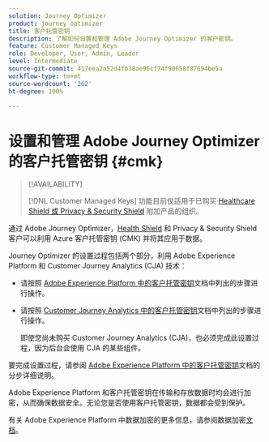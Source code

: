 ```yaml
---
solution: Journey Optimizer
product: journey optimizer
title: 客户托管密钥
description: 了解如何设置和管理 Adobe Journey Optimizer 的客户密钥。
feature: Customer Managed Keys
role: Developer, User, Admin, Leader
level: Intermediate
source-git-commit: 417eea2a52d4fb38ae96cf74f90658f87694be5a
workflow-type: tm+mt
source-wordcount: '262'
ht-degree: 100%

---
```


# 设置和管理 Adobe Journey Optimizer 的客户托管密钥 {#cmk}

>[!AVAILABILITY]
>
>[!DNL Customer Managed Keys] 功能目前仅适用于已购买 [Healthcare Shield 或 Privacy &amp; Security Shield](https://experienceleague.adobe.com/docs/events/customer-data-management-voices-recordings/governance/healthcare-shield.html?lang=zh-Hans) 附加产品的组织。

通过 Adobe Journey Optimizer，[Health Shield](https://www.adobe.com/cn/trust/compliance/hipaa-ready.html) 和 Privacy &amp; Security Shield 客户可以利用 Azure 客户托管密钥 (CMK) 并将其应用于数据。

Journey Optimizer 的设置过程包括两个部分，利用 Adobe Experience Platform 和 Customer Journey Analytics (CJA) 技术：

* 请按照 [Adobe Experience Platform 中的客户托管密钥](https://experienceleague.adobe.com/docs/experience-platform/landing/governance-privacy-security/customer-managed-keys.html?lang=zh-Hans)文档中列出的步骤进行操作。

* 请按照 [Customer Journey Analytics 中的客户托管密钥](https://experienceleague.adobe.com/docs/analytics-platform/using/cja-privacy/cmk.html?lang=zh-Hans)文档中列出的步骤进行操作。

  即使您尚未购买 Customer Journey Analytics (CJA)，也必须完成此设置过程，因为后台会使用 CJA 的某些组件。

要完成设置过程，请参阅 [Adobe Experience Platform 中的客户托管密钥](https://experienceleague.adobe.com/docs/experience-platform/landing/governance-privacy-security/encryption.html?lang=zh-Hans)文档的分步详细说明。

Adobe Experience Platform 和客户托管密钥在传输和存放数据时均会进行加密，从而确保数据安全。无论您是否使用客户托管密钥，数据都会受到保护。

有关 Adobe Experience Platform 中数据加密的更多信息，请参阅数据加密[文档](https://experienceleague.adobe.com/docs/experience-platform/landing/governance-privacy-security/encryption.html?lang=zh-Hans)。